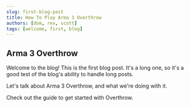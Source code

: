 ```yaml
---
slug: first-blog-post
title: How To Play Arma 3 Overthrow
authors: [dom, rex, scott]
tags: [welcome, first, blog]
---
```


## Arma 3 Overthrow
Welcome to the blog! This is the first blog post. It's a long one, so it's a good test of the blog's ability to handle long posts.

Let's talk about Arma 3 Overthrow, and what we're doing with it.

Check out the guide to get started with Overthrow.
